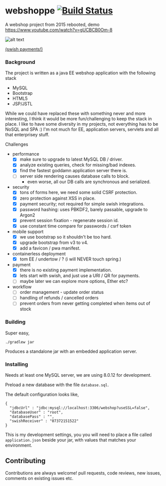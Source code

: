 # webshoppe [![Build Status](https://travis-ci.org/codingchili/webshoppe.svg?branch=master)](https://travis-ci.org/codingchili/webshoppe)

A webshop project from 2015 rebooted, demo https://www.youtube.com/watch?v=gUCBCB0Om-8 

![alt text](https://raw.githubusercontent.com/codingchili/webshoppe/master/scrapbook/2-styling-fixes.PNG "Current snapshot version")

[(swish payments!)](https://raw.githubusercontent.com/codingchili/webshoppe/master/scrapbook/3-swish-payments.png "Current snapshot version")

### Background

The project is written as a java EE webshop application with the following stack
* MySQL
* Bootstrap
* HTML5
* JSP/JSTL

While we could have replaced these with something never and more interesting, I think
it would be more fun/challenging to keep the stack in place. I like to have some diversity
in my projects, not everything has to be NoSQL and SPA :) I'm not much for EE, application
servers, servlets and all that enterprisey stuff. 

Challenges
- performance
  - [x] make sure to upgrade to latest MySQL DB / driver.
  - [x] analyze existing queries, check for missing/bad indexes.
  - [x] find the fastest goddamn application server there is.
  - [ ] server side rendering causes database calls to block.
    - even worse, all our DB calls are synchronous and serialized.
- security 
  - [x] tons of forms here, we need some solid CSRF protection.
  - [x] zero protection against XSS in place.
  - [x] payment security; not required for simple swish integrations.
  - [x] password hashing: uses PBKDF2, barely passable, upgrade to Argon2
  - [x] prevent session fixation - regenerate session id.
  - [x] use constant time compare for passwords / csrf token
- mobile support
  - [x] we use bootstrap so it shouldn't be too hard.
  - [x] upgrade bootstrap from v3 to v4.
  - [x] add a favicon / pwa manifest.
- containerless deployment
  - [x] tom EE / undertow / ? (i will NEVER touch spring.)
- payment
  - [x] there is no existing payment implementation.
  - [x] lets start with swish, and just use a URI / QR for payments.
  - [ ] maybe later we can explore more options, Ether etc?
- workflow
  - [ ] order management - update order status
  - [ ] handling of refunds / cancelled orders
  - [ ] prevent orders from never getting completed when items out of stock

### Building
Super easy, 

```
./gradlew jar
```

Produces a standalone jar with an embedded application server.

### Installing

Needs at least one MySQL server, we are using 8.0.12 for development.

Preload a new database with the file `database.sql`.

The default configuration looks like,
```
{
  "jdbcUrl" : "jdbc:mysql://localhost:3306/webshop?useSSL=false",
  "databaseUser" : "root",
  "databasePass" : "",
  "swishReceiver" : "07372151522"
}
``` 
This is my development settings, you you will need to place a file called `application.json` beside your
jar, with values that matches your environment.

## Contributing
Contributions are always welcome! pull requests, code reviews, new issues, comments on existing issues etc.